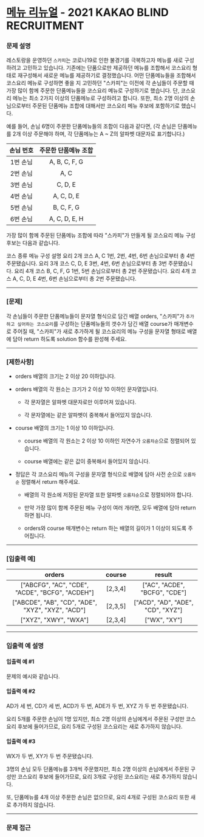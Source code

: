 # [메뉴 리뉴얼](https://programmers.co.kr/learn/courses/30/lessons/72411) - 2021 KAKAO BLIND RECRUITMENT

### 문제 설명

레스토랑을 운영하던 `스카피`는 코로나19로 인한 불경기를 극복하고자 메뉴를 새로 구성하려고 고민하고 있습니다.
기존에는 단품으로만 제공하던 메뉴를 조합해서 코스요리 형태로 재구성해서 새로운 메뉴를 제공하기로 결정했습니다. 어떤 단품메뉴들을 조합해서 코스요리 메뉴로 구성하면 좋을 지 고민하던 "스카피"는 이전에 각 손님들이 주문할 때 가장 많이 함께 주문한 단품메뉴들을 코스요리 메뉴로 구성하기로 했습니다.
단, 코스요리 메뉴는 최소 2가지 이상의 단품메뉴로 구성하려고 합니다. 또한, 최소 2명 이상의 손님으로부터 주문된 단품메뉴 조합에 대해서만 코스요리 메뉴 후보에 포함하기로 했습니다.

예를 들어, 손님 6명이 주문한 단품메뉴들의 조합이 다음과 같다면,
(각 손님은 단품메뉴를 2개 이상 주문해야 하며, 각 단품메뉴는 A ~ Z의 알파벳 대문자로 표기합니다.)

| 손님 번호 | 주문한 단품메뉴 조합 |
| :-------: | :------------------: |
| 1번 손님  |    A, B, C, F, G     |
| 2번 손님  |         A, C         |
| 3번 손님  |       C, D, E        |
| 4번 손님  |      A, C, D, E      |
| 5번 손님  |      B, C, F, G      |
| 6번 손님  |    A, C, D, E, H     |

가장 많이 함께 주문된 단품메뉴 조합에 따라 "스카피"가 만들게 될 코스요리 메뉴 구성 후보는 다음과 같습니다.

코스 종류	메뉴 구성	설명
요리 2개 코스	A, C	1번, 2번, 4번, 6번 손님으로부터 총 4번 주문됐습니다.
요리 3개 코스	C, D, E	3번, 4번, 6번 손님으로부터 총 3번 주문됐습니다.
요리 4개 코스	B, C, F, G	1번, 5번 손님으로부터 총 2번 주문됐습니다.
요리 4개 코스	A, C, D, E	4번, 6번 손님으로부터 총 2번 주문됐습니다.

---

### [문제]

각 손님들이 주문한 단품메뉴들이 문자열 형식으로 담긴 배열 orders, "스카피"가 `추가하고 싶어하는 코스요리`를 구성하는 단품메뉴들의 갯수가 담긴 배열 course가 매개변수로 주어질 때, "스카피"가 새로 추가하게 될 코스요리의 메뉴 구성을 문자열 형태로 배열에 담아 return 하도록 solution 함수를 완성해 주세요.

---

### [제한사항]

  - orders 배열의 크기는 2 이상 20 이하입니다.
  
  - orders 배열의 각 원소는 크기가 2 이상 10 이하인 문자열입니다.

    - 각 문자열은 알파벳 대문자로만 이루어져 있습니다.

    - 각 문자열에는 같은 알파벳이 중복해서 들어있지 않습니다.

  - course 배열의 크기는 1 이상 10 이하입니다.

    - course 배열의 각 원소는 2 이상 10 이하인 자연수가 `오름차순`으로 정렬되어 있습니다.

    - course 배열에는 같은 값이 중복해서 들어있지 않습니다.

  - 정답은 각 코스요리 메뉴의 구성을 문자열 형식으로 배열에 담아 사전 순으로 `오름차순` 정렬해서 return 해주세요.

    - 배열의 각 원소에 저장된 문자열 또한 알파벳 `오름차순`으로 정렬되어야 합니다.

    - 만약 가장 많이 함께 주문된 메뉴 구성이 여러 개라면, 모두 배열에 담아 return 하면 됩니다.

    - orders와 course 매개변수는 return 하는 배열의 길이가 1 이상이 되도록 주어집니다.

---

### [입출력 예]

|                      orders                       | course  |              result               |
| :-----------------------------------------------: | :-----: | :-------------------------------: |
|  ["ABCFG", "AC", "CDE", "ACDE", "BCFG", "ACDEH"]  | [2,3,4] |   ["AC", "ACDE", "BCFG", "CDE"]   |
| ["ABCDE", "AB", "CD", "ADE", "XYZ", "XYZ", "ACD"] | [2,3,5] | ["ACD", "AD", "ADE", "CD", "XYZ"] |
|               ["XYZ", "XWY", "WXA"]               | [2,3,4] |           ["WX", "XY"]            |

---

### 입출력 예 설명

#### 입출력 예 #1

문제의 예시와 같습니다.

#### 입출력 예 #2

AD가 세 번, CD가 세 번, ACD가 두 번, ADE가 두 번, XYZ 가 두 번 주문됐습니다.

요리 5개를 주문한 손님이 1명 있지만, 최소 2명 이상의 손님에게서 주문된 구성만 코스요리 후보에 들어가므로, 요리 5개로 구성된 코스요리는 새로 추가하지 않습니다.

#### 입출력 예 #3

WX가 두 번, XY가 두 번 주문됐습니다.

3명의 손님 모두 단품메뉴를 3개씩 주문했지만, 최소 2명 이상의 손님에게서 주문된 구성만 코스요리 후보에 들어가므로, 요리 3개로 구성된 코스요리는 새로 추가하지 않습니다.

또, 단품메뉴를 4개 이상 주문한 손님은 없으므로, 요리 4개로 구성된 코스요리 또한 새로 추가하지 않습니다.

---

### 문제 접근

